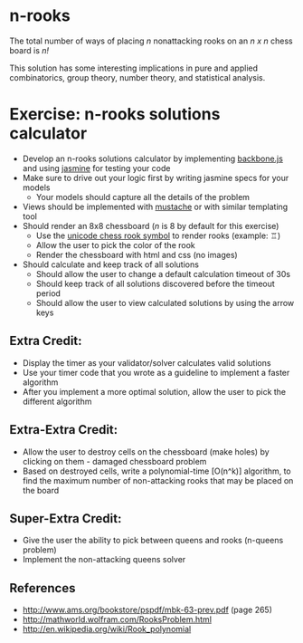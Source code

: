 # n-rooks

The total number of ways of placing _n_ nonattacking rooks on an _n x n_ chess board is _n!_

This solution has some interesting implications in pure and applied combinatorics, group theory, number theory, and statistical analysis.

# Exercise: n-rooks solutions calculator

* Develop an n-rooks solutions calculator by implementing [backbone.js](http://backbonejs.org/ "backbone.js") and using [jasmine](http://pivotal.github.com/jasmine/ "jasmine") for testing your code
* Make sure to drive out your logic first by writing jasmine specs for your models
  * Your models should capture all the details of the problem
* Views should be implemented with [mustache](http://mustache.github.com/ "mustache") or with similar templating tool
* Should render an 8x8 chessboard (_n_ is 8 by default for this exercise)
  * Use the [unicode chess rook symbol](http://en.wikipedia.org/wiki/Chess_symbols_in_Unicode "unicode chess symbols") to render rooks (example: &#9814;)
  * Allow the user to pick the color of the rook
  * Render the chessboard with html and css (no images) 
* Should calculate and keep track of all solutions
  * Should allow the user to change a default calculation timeout of 30s
  * Should keep track of all solutions discovered before the timeout period
  * Should allow the user to view calculated solutions by using the arrow keys

## Extra Credit:
* Display the timer as your validator/solver calculates valid solutions
* Use your timer code that you wrote as a guideline to implement a faster algorithm
* After you implement a more optimal solution, allow the user to pick the different algorithm

## Extra-Extra Credit:
* Allow the user to destroy cells on the chessboard (make holes) by clicking on them - damaged chessboard problem
* Based on destroyed cells, write a polynomial-time [O(n^k)] algorithm, to find the maximum number of non-attacking rooks that may be placed on the board

## Super-Extra Credit:
* Give the user the ability to pick between queens and rooks (n-queens problem)
* Implement the non-attacking queens solver

## References
* http://www.ams.org/bookstore/pspdf/mbk-63-prev.pdf (page 265)
* http://mathworld.wolfram.com/RooksProblem.html
* http://en.wikipedia.org/wiki/Rook_polynomial
